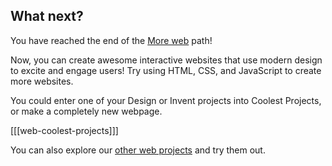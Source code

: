 ## What next?

You have reached the end of the [More web](https://projects.raspberrypi.org/en/pathways/more-web) path!

Now, you can create awesome interactive websites that use modern design to excite and engage users! Try using HTML, CSS, and JavaScript to create more websites.

You could enter one of your Design or Invent projects into Coolest Projects, or make a completely new webpage.

[[[web-coolest-projects]]]

You can also explore our [other web projects](https://projects.raspberrypi.org/en/projects?software%5B%5D=html-css-javascript) and try them out.
